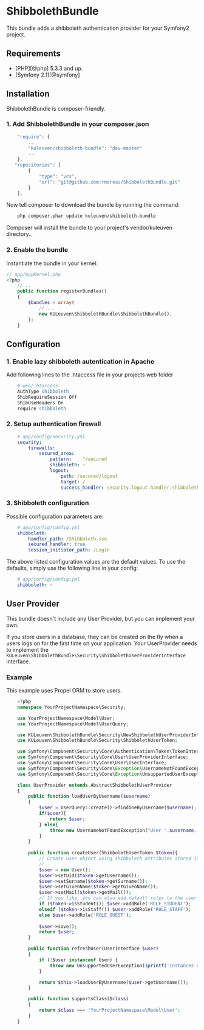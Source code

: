 ShibbolethBundle
================

This bundle adds a shibboleth authentication provider for your Symfony2 project.

Requirements
------------
* [PHP][@php] 5.3.3 and up.
* [Symfony 2.1][@symfony]

Installation
------------

ShibbolethBundle is composer-friendly.

### 1. Add ShibbolethBundle in your composer.json

```js
    "require": {
        ...
        "kuleuven/shibboleth-bundle": "dev-master"
        ...
    },
   "repositories": [
        {
            "type": "vcs",
            "url": "git@github.com:rmoreas/ShibbolethBundle.git"
        }
    ],	
```
Now tell composer to download the bundle by running the command:

```bash
    php composer.phar update kuleuven/shibboleth-bundle
```

Composer will install the bundle to your project's vendor/kuleuven directory..

### 2. Enable the bundle

Instantiate the bundle in your kernel:

```php
// app/AppKernel.php
<?php
    // ...
    public function registerBundles()
    {
        $bundles = array(
            // ...
            new KULeuven\ShibbolethBundle\ShibbolethBundle(),
        );
    }
```

Configuration
-------------

### 1. Enable lazy shibboleth autentication in Apache

Add following lines to the .htaccess file in your projects web folder

```apache
    # web/.htaccess
	AuthType shibboleth
	ShibRequireSession Off
	ShibUseHeaders On
	require shibboleth
```

### 2. Setup authentication firewall 

```yml
	# app/config/security.yml
	security:
		firewalls:
			secured_area:
				pattern:    ^/secured
				shibboleth: ~
                logout:
                    path: /secured/logout
                    target: /
                    success_handler: security.logout.handler.shibboleth
```

### 3. Shibboleth configuration

Possible configuration parameters are:

```yml
	# app/config/config.yml
	shibboleth:
		handler_path: /Shibboleth.sso
		secured_handler: true
		session_initiator_path: /Login			
```

The above listed configuration values are the default values. To use the defaults, simply use the following line in your config:

```yml
	# app/config/config.yml
	shibboleth: ~
```

User Provider
-------------

This bundle doesn't include any User Provider, but you can implement your own.

If you store users in a database, they can be created on the fly when a users logs on for the first time on your application. Your UserProvider needs to implement the `KULeuven\ShibbolethBundle\Security\ShibbolethUserProviderInterface` interface.

### Example

This example uses Propel ORM to store users.

```php
	<?php 
	namespace YourProjectNamespace\Security;

	use YourProjectNamespace\Model\User;
	use YourProjectNamespace\Model\UserQuery;

	use KULeuven\ShibbolethBundle\Security\NewShibbolethUserProviderInterface;
	use KULeuven\ShibbolethBundle\Security\ShibbolethUserToken;

	use Symfony\Component\Security\Core\Authentication\Token\TokenInterface;
	use Symfony\Component\Security\Core\User\UserProviderInterface;
	use Symfony\Component\Security\Core\User\UserInterface;
	use Symfony\Component\Security\Core\Exception\UsernameNotFoundException;
	use Symfony\Component\Security\Core\Exception\UnsupportedUserException;

	class UserProvider extends AbstractShibbolethUserProvider
	{
		public function loadUserByUsername($username)
		{
			$user = UserQuery::create()->findOneByUsername($username);
			if($user){
				return $user;
			} else{
				throw new UsernameNotFoundException("User ".$username. " not found.");
			}
		}
		
		public function createUser(ShibbolethUserToken $token){
			// Create user object using shibboleth attributes stored in the token. 
			// 
			$user = new User();
			$user->setUid($token->getUsername());
			$user->setSurname($token->getSurname());
			$user->setGivenName($token->getGivenName());
			$user->setMail($token->getMail());
			// If you like, you can also add default roles to the user based on shibboleth attributes. E.g.:
			if ($token->isStudent()) $user->addRole('ROLE_STUDENT');
			elseif ($token->isStaff()) $user->addRole('ROLE_STAFF');
			else $user->addRole('ROLE_GUEST');
			
			$user->save();
			return $user;
		}

		public function refreshUser(UserInterface $user)
		{
			if (!$user instanceof User) {
				throw new UnsupportedUserException(sprintf('Instances of "%s" are not supported.', get_class($user)));
			}

			return $this->loadUserByUsername($user->getUsername());
		}

		public function supportsClass($class)
		{
			return $class === 'YourProjectNamespace\Model\User';
		}
	}
```

